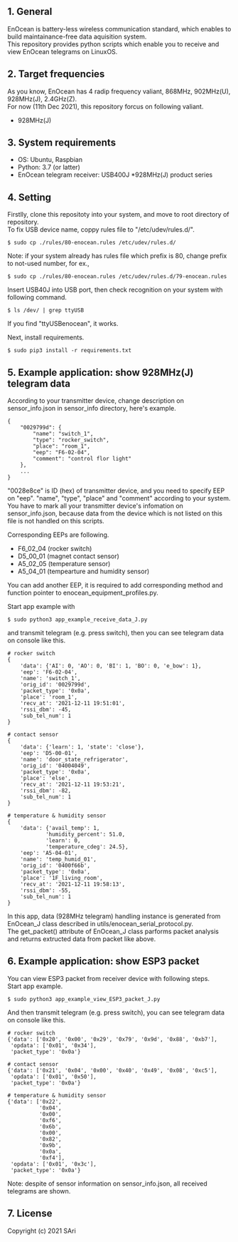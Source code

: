 ## 1. General
EnOcean is battery-less wireless communication standard, which enables to build maintainance-free data aquisition system.<br>
This repository provides python scripts which enable you to receive and view EnOcean telegrams on LinuxOS.<br>

## 2. Target frequencies
As you know, EnOcean has 4 radip frequency valiant, 868MHz, 902MHz(U), 928MHz(J), 2.4GHz(Z).<br>
For now (11th Dec 2021), this repository forcus on following valiant.<br>
- 928MHz(J)

## 3. System requirements
- OS: Ubuntu, Raspbian
- Python: 3.7 (or latter)
- EnOcean telegram receiver: USB400J *928MHz(J) product series

## 4. Setting
Firstlly, clone this repositoty into your system, and move to root directory of repository.<br>
To fix USB device name, coppy rules file to "/etc/udev/rules.d/".<br>
```
$ sudo cp ./rules/80-enocean.rules /etc/udev/rules.d/
```
Note: if your system already has rules file which prefix is 80, change prefix to not-used number, for ex.,<br>
```
$ sudo cp ./rules/80-enocean.rules /etc/udev/rules.d/79-enocean.rules
```
Insert USB40J into USB port, then check recognition on your system with following command.<br>
```
$ ls /dev/ | grep ttyUSB
```
If you find "ttyUSBenocean", it works.<br>


Next, install requirements.<br>
```
$ sudo pip3 install -r requirements.txt
```

## 5. Example application: show 928MHz(J) telegram data
According to your transmitter device, change description on sensor_info.json in sensor_info directory, here's example.<br>
```
{
    "0029799d": {
        "name": "switch_1",
        "type": "rocker_switch",
        "place": "room_1",
        "eep": "F6-02-04",
        "comment": "control flor light"
    },
    ...
}
```
"0028e8ce" is ID (hex) of transmitter device, and you need to specify EEP on "eep".
"name", "type", "place" and "comment" according to your system.
You have to mark all your transmitter device's infomation on sensor_info.json, 
because data from the device which is not listed on this file is not handled on this scripts.<br>

Corresponding EEPs are following.<br>
- F6_02_04 (rocker switch)
- D5_00_01 (magnet contact sensor)
- A5_02_05 (temperature sensor)
- A5_04_01 (tempearture and humidity sensor)

You can add another EEP, it is required to add corresponding method and function pointer to enocean_equipment_profiles.py.<br>

Start app example with<br>
```
$ sudo python3 app_example_receive_data_J.py
```
and transmit telegram (e.g. press switch), then you can see telegram data on console like this.<br>
```
# rocker switch
{
    'data': {'AI': 0, 'AO': 0, 'BI': 1, 'BO': 0, 'e_bow': 1},
    'eep': 'F6-02-04',
    'name': 'switch_1',
    'orig_id': '0029799d',
    'packet_type': '0x0a',
    'place': 'room_1',
    'recv_at': '2021-12-11 19:51:01',
    'rssi_dbm': -45,
    'sub_tel_num': 1
}

# contact sensor
{
    'data': {'learn': 1, 'state': 'close'},
    'eep': 'D5-00-01',
    'name': 'door_state_refrigerator',
    'orig_id': '04004049',
    'packet_type': '0x0a',
    'place': 'else',
    'recv_at': '2021-12-11 19:53:21',
    'rssi_dbm': -82,
    'sub_tel_num': 1
}

# temperature & humidity sensor
{
    'data': {'avail_temp': 1,
            'humidity_percent': 51.0,
            'learn': 0,
            'temperature_cdeg': 24.5},
    'eep': 'A5-04-01',
    'name': 'temp_humid_01',
    'orig_id': '0400f66b',
    'packet_type': '0x0a',
    'place': '1F_living_room',
    'recv_at': '2021-12-11 19:58:13',
    'rssi_dbm': -55,
    'sub_tel_num': 1
}
```
In this app, data (928MHz telegram) handling instance is generated from EnOcean_J class 
described in utils/enocean_serial_protocol.py.<br>
The get_packet() attribute of EnOcean_J class parforms packet analysis 
and returns extructed data from packet like above.<br>


## 6. Example application: show ESP3 packet
You can view ESP3 packet from receiver device with following steps.<br>
Start app example.<br>
```
$ sudo python3 app_example_view_ESP3_packet_J.py
```
And then transmit telegram (e.g. press switch), you can see telegram data on console like this.<br>
```
# rocker switch
{'data': ['0x20', '0x00', '0x29', '0x79', '0x9d', '0x88', '0xb7'],
 'opdata': ['0x01', '0x34'],
 'packet_type': '0x0a'}

# contact sensor
{'data': ['0x21', '0x04', '0x00', '0x40', '0x49', '0x08', '0xc5'],
 'opdata': ['0x01', '0x50'],
 'packet_type': '0x0a'}

# temperature & humidity sensor
{'data': ['0x22',
          '0x04',
          '0x00',
          '0xf6',
          '0x6b',
          '0x00',
          '0x82',
          '0x9b',
          '0x0a',
          '0xf4'],
 'opdata': ['0x01', '0x3c'],
 'packet_type': '0x0a'}
```
Note: despite of sensor information on sensor_info.json, all received telegrams are shown.<br>

## 7. License
Copyright (c) 2021 SAri<br>



